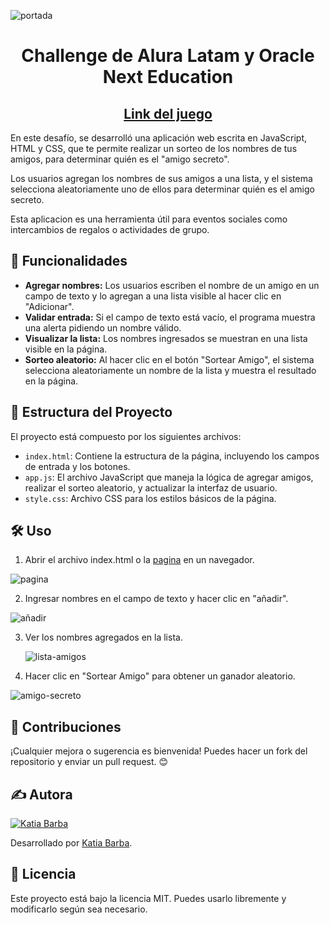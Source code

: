 ![portada](https://github.com/user-attachments/assets/56d67d6b-04b9-4d39-b716-240185a95463) 

<h1 align="center"> Challenge de Alura Latam y Oracle Next Education </h1> 
<h2 align="center"> <a href="https://katiabarba.github.io/amigo-secreto-challenge//">Link del juego</a> </h2> 

En este desafío, se desarrolló una aplicación web escrita en JavaScript, HTML y CSS, que te permite realizar un sorteo de los nombres de tus amigos, para determinar quién es el "amigo secreto".

Los usuarios agregan los nombres de sus amigos a una lista, y el sistema selecciona aleatoriamente uno de ellos para determinar quién es el amigo secreto.

Esta aplicacion es una herramienta útil para eventos sociales como intercambios de regalos o actividades de grupo.

## :hammer: Funcionalidades
- **Agregar nombres:** Los usuarios escriben el nombre de un amigo en un campo de texto y lo agregan a una lista visible al hacer clic en "Adicionar".
- **Validar entrada:** Si el campo de texto está vacío, el programa muestra una alerta pidiendo un nombre válido.
- **Visualizar la lista:** Los nombres ingresados se muestran en una lista visible en la página.
- **Sorteo aleatorio:** Al hacer clic en el botón "Sortear Amigo", el sistema selecciona aleatoriamente un nombre de la lista y muestra el resultado en la página.

## 📂 Estructura del Proyecto

El proyecto está compuesto por los siguientes archivos:

- `index.html`: Contiene la estructura de la página, incluyendo los campos de entrada y los botones.
- `app.js`: El archivo JavaScript que maneja la lógica de agregar amigos, realizar el sorteo aleatorio, y actualizar la interfaz de usuario.
- `style.css`: Archivo CSS para los estilos básicos de la página.

## 🛠️ Uso

1. Abrir el archivo index.html o la <a href="https://katiabarba.github.io/amigo-secreto-challenge//">pagina</a> en un navegador.

![pagina](https://github.com/user-attachments/assets/d160cb29-1176-406b-9ca9-1c03a575a40f)

2. Ingresar nombres en el campo de texto y hacer clic en "añadir".
   
![añadir](https://github.com/user-attachments/assets/3e18e594-b3f3-4133-ab51-f2e7ff3d722a)
   
3. Ver los nombres agregados en la lista.

   ![lista-amigos](https://github.com/user-attachments/assets/4803595a-841b-4864-9de8-89cedbdc5cee)

4. Hacer clic en "Sortear Amigo" para obtener un ganador aleatorio.

![amigo-secreto](https://github.com/user-attachments/assets/6324d3b1-6d7a-4ed1-84b2-cf652bb44eb7)


## 📌 Contribuciones
¡Cualquier mejora o sugerencia es bienvenida! Puedes hacer un fork del repositorio y enviar un pull request. 😊

## ✍️ Autora  
[![Katia Barba](https://github.com/KatiaBarba.png?size=100)](https://github.com/KatiaBarba)  

Desarrollado por [Katia Barba](https://github.com/KatiaBarba).

## 📜 Licencia

Este proyecto está bajo la licencia MIT. Puedes usarlo libremente y modificarlo según sea necesario.


